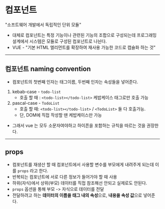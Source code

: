 # 컴포넌트

"소프트웨어 개발에서 독립적인 단위 모듈"

- 대체로 컴포넌트는 특정 기능이나 관련된 기능의 조합으로 구성되는데 프로그래밍 설계에서 시스템은 모듈로 구성된 컴포넌트로 나뉜다.
- VUE - "기본 HTML 엘리먼트를 확장하여 재사용 가능한 코드로 캡슐화 하는 것"

---

## 컴포넌트 naming convention

- 컴포넌트의 첫번째 인자는 태그이름, 두번째 인자는 속성들을 넣어준다.

1. kebab-case - `todo-list`
   - 호출 할 때 : `<todo-list></todo-list>` 케밥케이스 태그로만 호출 가능
2. pascal-case - `TodoList`
   - 호출 할 때: `<todo-list></todo-list>` / `<TodoList>` 둘 다 호출가능.
   - 단, DOM에 직접 작성할 땐 케밥케이스만 가능

- 그래서 vue 는 모두 소문자여야하고 하이픈을 포함하는 규칙을 따르는 것을 권장한다.

---

## props

- 컴포넌트를 재생산 할 때 컴포넌트에서 사용할 변수를 부모에게 내려주게 되는데 이를 `props` 라고 한다.
- 반복되는 컴포넌트에 서로 다른 정보가 들어가야 할 때 사용
- 하위(자식)에서 상위(부모) 데이터를 직접 참조해선 안되고 실제로도 안된다.
- `props` 옵션을 통해 부모 -> 자식으로 데이터를 전달
- 전달하려고 하는 **데이터의 이름을 태그 내의 속성**으로, **내용을 속성 값**으로 넣어준다.